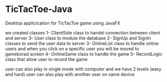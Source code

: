 # TicTacToe-Java
Desktop applicication for TicTacToe game using JavaFX


we created classes 
1- ClientSide class to handel connection between client and server 
3- User class to module the database
2- SignUp and SignIn classes to send the user data to server
3- OnlineList class to handle online users and when you click on a specific user you will be moved to gameborad screen
4- OnlineGame class to handle the game 
5- RecordLogic class that allow user to record the game 

user can also play in single mode with computer and we have 2 levels (easy and hard)
user can also play with another user on same device 
